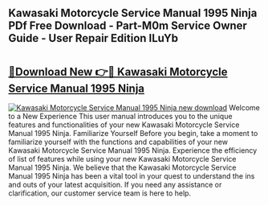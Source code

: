 ## Kawasaki Motorcycle Service Manual 1995 Ninja PDf Free Download - Part-M0m Service Owner Guide - User Repair Edition ILuYb

# <h2><a href="http://bc6113.oget.top/?id=Kawasaki+Motorcycle+Service+Manual+1995+Ninja">🔗Download New 👉🔴 Kawasaki Motorcycle Service Manual 1995 Ninja</a></h2>

[![Kawasaki Motorcycle Service Manual 1995 Ninja new download](https://i.imgur.com/5g1atiW.png)](http://bc6113.oget.top/?id=Kawasaki+Motorcycle+Service+Manual+1995+Ninja)
Welcome to a New Experience This user manual introduces you to the unique features and functionalities of your new Kawasaki Motorcycle Service Manual 1995 Ninja. Familiarize Yourself Before you begin, take a moment to familiarize yourself with the functions and capabilities of your new Kawasaki Motorcycle Service Manual 1995 Ninja. Experience the efficiency of list of features while using your new Kawasaki Motorcycle Service Manual 1995 Ninja. We believe that the Kawasaki Motorcycle Service Manual 1995 Ninja has been a vital tool in your quest to understand the ins and outs of your latest acquisition. If you need any assistance or clarification, our customer service team is here to help.
